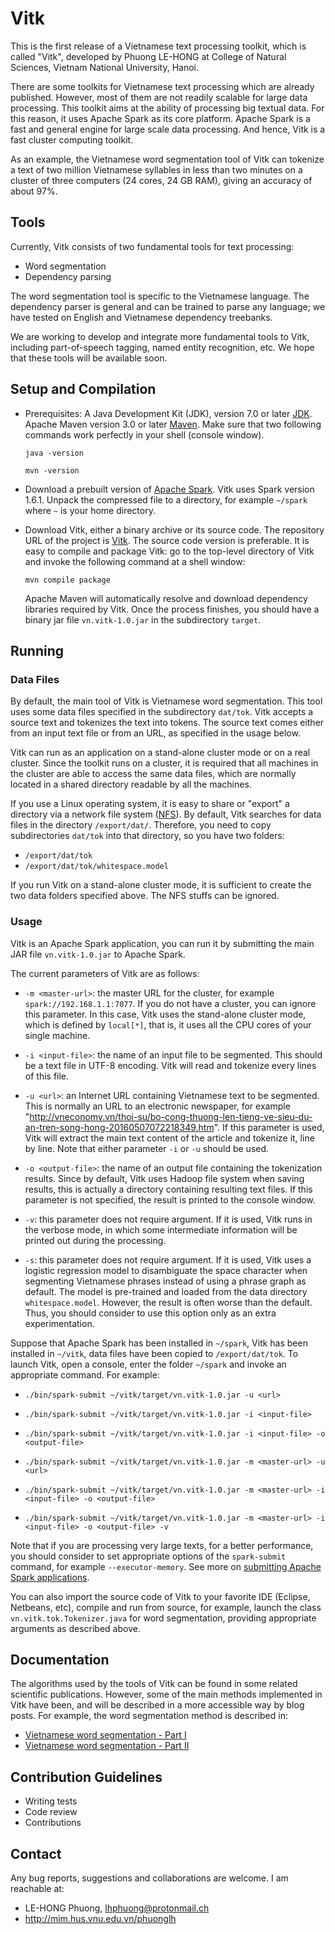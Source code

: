 # Vitk #

This is the first release of a Vietnamese text processing toolkit,
which is called "Vitk", developed by Phuong LE-HONG at College of
Natural Sciences, Vietnam National University, Hanoi.

There are some toolkits for Vietnamese text processing which are
already published. However, most of them are not readily scalable for
large data processing. This toolkit aims at the ability of processing
big textual data. For this reason, it uses Apache Spark as its core
platform. Apache Spark is a fast and general engine for large
scale data processing. And hence, Vitk is a fast cluster computing
toolkit.

As an example, the Vietnamese word segmentation tool of Vitk can
tokenize a text of two million Vietnamese syllables in less than two
minutes on a cluster of three computers (24 cores, 24 GB RAM), giving an
accuracy of about 97%.

## Tools ##

Currently, Vitk consists of two fundamental tools for text processing:

* Word segmentation
* Dependency parsing 

The word segmentation tool is specific to the Vietnamese language. The
dependency parser is general and can be trained to parse any
language; we have tested on English and Vietnamese dependency treebanks.

We are working to develop and integrate more fundamental tools to
Vitk, including part-of-speech tagging, named entity recognition,
etc. We hope that these tools will be available soon. 

## Setup and Compilation ##

* Prerequisites: A Java Development Kit (JDK), version 7.0 or
  later [JDK](http://www.oracle.com/technetwork/java/javase/downloads/index.html).
	Apache Maven version 3.0 or later [Maven](http://maven.apache.org/). Make
  sure that two following commands work perfectly in your shell
  (console window).

	`java -version`
	
	`mvn -version`

* Download a prebuilt version of [Apache Spark](https://spark.apache.org/).
	Vitk uses Spark version 1.6.1. Unpack the compressed file to a directory,
	for example `~/spark` where `~` is your home directory.

* Download Vitk, either a binary archive or its source code. The
  repository URL of the project is [Vitk](https://github.com/phuonglh/vn.vitk.git).
  The source code version is preferable. It is easy to compile and
  package Vitk: go to the top-level directory of Vitk and invoke the
  following command at a shell window:

	`mvn compile package`

	Apache Maven will automatically resolve and download dependency
	libraries required by Vitk. Once the process finishes, you should
	have a binary jar file `vn.vitk-1.0.jar` in the subdirectory
	`target`. 


## Running ##

### Data Files ###

By default, the main tool of Vitk is Vietnamese word
segmentation. This tool uses some data files specified in the
subdirectory `dat/tok`. Vitk accepts a source text and tokenizes the text into
tokens. The source text comes either from an input text file or from an URL, 
as specified in the usage below. 

Vitk can run as an application on a stand-alone cluster mode  or on a
real cluster. Since the toolkit runs on a cluster, it is required that
all machines in the cluster are able to access the same data files,
which are normally located in a shared directory readable by all the
machines.

If you use a Linux operating system, it is easy to share or
"export" a directory via a network file system ([NFS](https://en.wikipedia.org/wiki/Network_File_System)). By default, Vitk
searches for data files in the directory `/export/dat/`. Therefore, you need
to copy subdirectories `dat/tok` into that directory, so you have two folders:

* `/export/dat/tok`
* `/export/dat/tok/whitespace.model`

If you run Vitk on a stand-alone cluster mode, it is sufficient to
create the two data folders specified above. The NFS stuffs can be
ignored. 

### Usage ###

Vitk is an Apache Spark application, you can run it by submitting the
main JAR file `vn.vitk-1.0.jar` to Apache Spark.

The current parameters of Vitk are as follows:

* `-m <master-url>`: the master URL for the cluster, for example
  `spark://192.168.1.1:7077`. If you do not have a cluster, you can
  ignore this parameter. In this case, Vitk uses the stand-alone
  cluster mode, which is defined by `local[*]`, that is, it uses all
  the CPU cores of your single machine.

* `-i <input-file>`: the name of an input file to be segmented. This
   should be a text file in UTF-8 encoding. Vitk will read and
   tokenize every lines of this file.

* `-u <url>`: an Internet URL containing Vietnamese text to be
   segmented. This is normally an URL to an electronic newspaper, for
   example "http://vneconomy.vn/thoi-su/bo-cong-thuong-len-tieng-ve-sieu-du-an-tren-song-hong-20160507072218349.htm".
	 If this parameter is used, Vitk will extract the main text content
   of the article and tokenize it, line by line. Note that either
   parameter `-i` or `-u` should be used.  

* `-o <output-file>`: the name of an output file containing the
   tokenization results. Since by default, Vitk uses Hadoop file
   system when saving results, this is actually a directory containing
   resulting text files. If this parameter is not specified, the result is
   printed to the console window.

* `-v`: this parameter does not require argument. If it is used, Vitk
   runs in the verbose mode, in which some intermediate information
   will be printed out during the processing.
	
* `-s`: this parameter does not require argument. If it is used, Vitk
   uses a logistic regression model to disambiguate the space
   character when segmenting Vietnamese phrases instead of using a
   phrase graph as default. The model is
   pre-trained and loaded from the data directory `whitespace.model`.
   However, the result is often worse than the default. Thus, you should
   consider to use this option only as an extra experimentation.

Suppose that Apache Spark has been installed in `~/spark`, Vitk has
been installed in `~/vitk`, data files have been copied to
`/export/dat/tok`. To launch Vitk, open a console, enter the folder `~/spark`
and invoke an appropriate command. For example:

*	`./bin/spark-submit ~/vitk/target/vn.vitk-1.0.jar -u <url>`

* `./bin/spark-submit ~/vitk/target/vn.vitk-1.0.jar -i <input-file>`

* `./bin/spark-submit ~/vitk/target/vn.vitk-1.0.jar -i <input-file> -o <output-file>`

* `./bin/spark-submit ~/vitk/target/vn.vitk-1.0.jar -m <master-url> -u <url>`

* `./bin/spark-submit ~/vitk/target/vn.vitk-1.0.jar -m <master-url> -i <input-file> -o <output-file>`

* `./bin/spark-submit ~/vitk/target/vn.vitk-1.0.jar -m <master-url> -i  <input-file> -o <output-file> -v`

Note that if you are processing very large texts, for a better performance, 
you should consider to set appropriate options of the `spark-submit` command, for example 
`--executor-memory`. See more  on [submitting Apache Spark applications](http://spark.apache.org/docs/latest/submitting-applications.html). 

You can also import the source code of Vitk to your favorite IDE (Eclipse, Netbeans, etc), compile and 
run from source, for example, launch the class `vn.vitk.tok.Tokenizer.java` for word segmentation, providing 
appropriate arguments as described above.

## Documentation ##

The algorithms used by the tools of Vitk can be found in some related scientific publications. 
However, some of the main methods implemented in Vitk have been, and will be described in a more 
accessible way by blog posts. For example, the word segmentation method is described in:
* [Vietnamese word segmentation - Part I](http://tech.fpt.com.vn/en/expert-opinion/vietnamese-word-segmentation-part-i-nd498043.html)
* [Vietnamese word segmentation - Part II](http://tech.fpt.com.vn/en/expert-opinion/vietnamese-word-segmentation-part-ii-nd498054.html)

## Contribution Guidelines ##

* Writing tests
* Code review
* Contributions

## Contact ##

Any bug reports, suggestions and collaborations are welcome. I am
reachable at: 

* LE-HONG Phuong, <lhphuong@protonmail.ch>
* http://mim.hus.vnu.edu.vn/phuonglh
